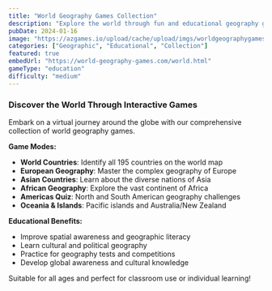 ```yaml
---
title: "World Geography Games Collection"
description: "Explore the world through fun and educational geography games. Perfect for learning countries, cultures, and global landmarks."
pubDate: 2024-01-16
image: "https://azgames.io/upload/cache/upload/imgs/worldgeographygames1-m144x144.webp"
categories: ["Geographic", "Educational", "Collection"]
featured: true
embedUrl: "https://world-geography-games.com/world.html"
gameType: "education"
difficulty: "medium"
---
```


### Discover the World Through Interactive Games

Embark on a virtual journey around the globe with our comprehensive collection of world geography games.

**Game Modes:**
- **World Countries**: Identify all 195 countries on the world map
- **European Geography**: Master the complex geography of Europe
- **Asian Countries**: Learn about the diverse nations of Asia
- **African Geography**: Explore the vast continent of Africa
- **Americas Quiz**: North and South American geography challenges
- **Oceania & Islands**: Pacific islands and Australia/New Zealand

**Educational Benefits:**
- Improve spatial awareness and geographic literacy
- Learn cultural and political geography
- Practice for geography tests and competitions
- Develop global awareness and cultural knowledge

Suitable for all ages and perfect for classroom use or individual learning!